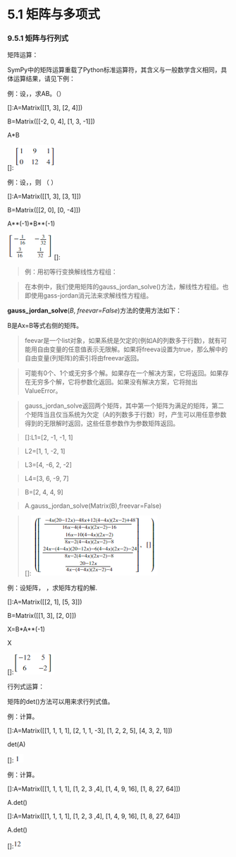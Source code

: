 # 5.1 矩阵与多项式



### 9.5.1 矩阵与行列式

矩阵运算：

SymPy中的矩阵运算重载了Python标准运算符，其含义与一般数学含义相同，具体运算结果，请见下例：

例：设，，求AB。（）

[]:A=Matrix([[1, 3], [2, 4]])

B=Matrix([[-2, 0, 4], [1, 3, -1]])

A\*B

[]:![](media/7f0e1c0a2372a6c42b71ed34c26ad2df.png)

例：设，，则 （ ）

[]:A=Matrix([[1, 3], [3, 1]])

B=Matrix([[2, 0], [0, -4]])

A\*\*(-1)\*B\*\*(-1)

![](media/c41fba84d1bf1d483b59a403370c83c2.png)[]:

>   例：用初等行变换解线性方程组：

>   在本例中，我们使用矩阵的gauss_jordan_solve()方法，解线性方程组。也即使用gass-jordan消元法来求解线性方程组。

**gauss_jordan\_solve**(*B*, *freevar=False*)方法的使用方法如下：

B是Ax=B等式右侧的矩阵。

>   feevar是一个list对象，如果系统是欠定的(例如A的列数多于行数)，就有可能用自由变量的任意值表示无限解。如果将freeva设置为true，那么解中的自由变量(列矩阵)的索引将由freevar返回。

>   可能有0个、1个或无穷多个解。如果存在一个解决方案，它将返回。如果存在无穷多个解，它将参数化返回。如果没有解决方案，它将抛出ValueError。

>   gauss_jordan_solve返回两个矩阵，其中第一个矩阵为满足的矩阵，第二个矩阵当且仅当系统为欠定（A的列数多于行数）时，产生可以用任意参数得到的无限解时返回，这些任意参数作为参数矩阵返回。

>   []:L1=[2, -1, -1, 1]

>   L2=[1, 1, -2, 1]

>   L3=[4, -6, 2, -2]

>   L4=[3, 6, -9, 7]

>   B=[2, 4, 4, 9]

>   A.gauss\_jordan_solve(Matrix(B),freevar=False)

>   []:![](media/e870faa86200f2fe95cba5ac510ac236.png)

例：设矩阵， ，求矩阵方程的解.

[]:A=Matrix([[2, 1], [5, 3]])

B=Matrix([[1, 3], [2, 0]])

X=B\*A\*\*(-1)

X

[]:![](media/42c336d0694f177a6aed1bd4c5d04b0e.png)

行列式运算：

矩阵的det()方法可以用来求行列式值。

例：计算。

[]:A=Matrix([[1, 1, 1, 1], [2, 1, 1, -3], [1, 2, 2, 5], [4, 3, 2, 1]])

det(A)

[]:![](media/326aa6616fffa1419c8e391b63269aa6.png)

例：计算。

[]:A=Matrix([[1, 1, 1, 1], [1, 2, 3 ,4], [1, 4, 9, 16], [1, 8, 27, 64]])

A.det()

[]:A=Matrix([[1, 1, 1, 1], [1, 2, 3 ,4], [1, 4, 9, 16], [1, 8, 27, 64]])

A.det()

[]:![](media/df7326a3f9feef409d46575b133cff11.png)